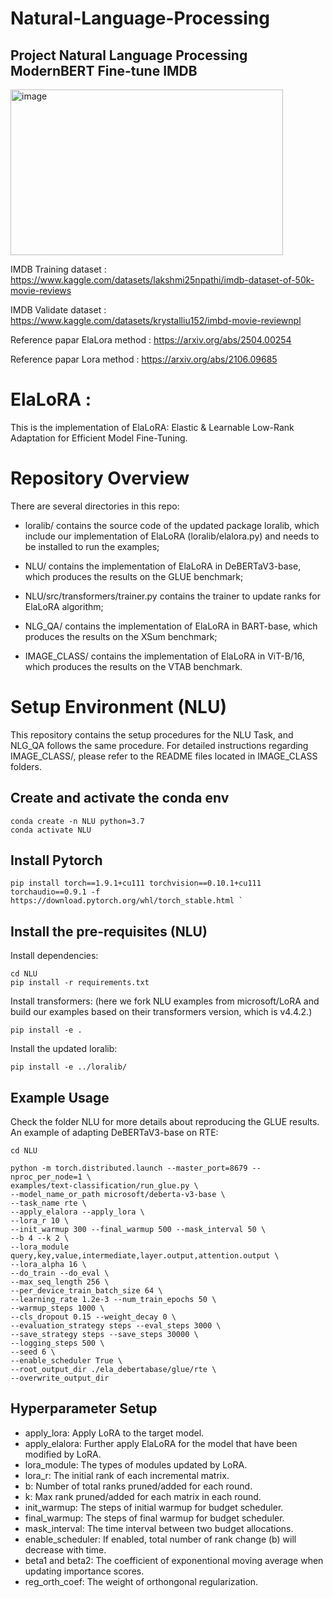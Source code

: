 # Natural-Language-Processing
## Project Natural Language Processing ModernBERT Fine-tune IMDB 
<img width="436" height="265" alt="image" src="https://github.com/user-attachments/assets/e5783e4c-5f9a-4307-bea2-185554c05c5c" />


IMDB Training dataset : https://www.kaggle.com/datasets/lakshmi25npathi/imdb-dataset-of-50k-movie-reviews

IMDB Validate dataset : https://www.kaggle.com/datasets/krystalliu152/imbd-movie-reviewnpl

Reference papar ElaLora method : https://arxiv.org/abs/2504.00254

Reference papar Lora method : https://arxiv.org/abs/2106.09685

# ElaLoRA :
This is the implementation of ElaLoRA: Elastic & Learnable Low-Rank Adaptation for Efficient Model Fine-Tuning.

# Repository Overview
There are several directories in this repo:

- loralib/ contains the source code of the updated package loralib, which include our implementation of ElaLoRA (loralib/elalora.py) and needs to be installed to run the examples;
  
- NLU/ contains the implementation of ElaLoRA in DeBERTaV3-base, which produces the results on the GLUE benchmark;
  
- NLU/src/transformers/trainer.py contains the trainer to update ranks for ElaLoRA algorithm;
  
- NLG_QA/ contains the implementation of ElaLoRA in BART-base, which produces the results on the XSum benchmark;
  
- IMAGE_CLASS/ contains the implementation of ElaLoRA in ViT-B/16, which produces the results on the VTAB benchmark.
  
# Setup Environment (NLU)
This repository contains the setup procedures for the NLU Task, and NLG_QA follows the same procedure. For detailed instructions regarding IMAGE_CLASS/, please refer to the README files located in IMAGE_CLASS folders.

## Create and activate the conda env

```
conda create -n NLU python=3.7
conda activate NLU
```

## Install Pytorch
```
pip install torch==1.9.1+cu111 torchvision==0.10.1+cu111 torchaudio==0.9.1 -f https://download.pytorch.org/whl/torch_stable.html `
```
## Install the pre-requisites (NLU)
Install dependencies:
```
cd NLU
pip install -r requirements.txt
```
Install transformers: (here we fork NLU examples from microsoft/LoRA and build our examples based on their transformers version, which is v4.4.2.)

```
pip install -e .
```
Install the updated loralib:

```
pip install -e ../loralib/
```

## Example Usage
Check the folder NLU for more details about reproducing the GLUE results. An example of adapting DeBERTaV3-base on RTE:

```
cd NLU

python -m torch.distributed.launch --master_port=8679 --nproc_per_node=1 \
examples/text-classification/run_glue.py \
--model_name_or_path microsoft/deberta-v3-base \
--task_name rte \
--apply_elalora --apply_lora \
--lora_r 10 \
--init_warmup 300 --final_warmup 500 --mask_interval 50 \
--b 4 --k 2 \
--lora_module query,key,value,intermediate,layer.output,attention.output \
--lora_alpha 16 \
--do_train --do_eval \
--max_seq_length 256 \
--per_device_train_batch_size 64 \
--learning_rate 1.2e-3 --num_train_epochs 50 \
--warmup_steps 1000 \
--cls_dropout 0.15 --weight_decay 0 \
--evaluation_strategy steps --eval_steps 3000 \
--save_strategy steps --save_steps 30000 \
--logging_steps 500 \
--seed 6 \
--enable_scheduler True \
--root_output_dir ./ela_debertabase/glue/rte \
--overwrite_output_dir
```

## Hyperparameter Setup
 - apply_lora: Apply LoRA to the target model.
 - apply_elalora: Further apply ElaLoRA for the model that have been modified by LoRA.
 - lora_module: The types of modules updated by LoRA.
 - lora_r: The initial rank of each incremental matrix.
 - b: Number of total ranks pruned/added for each round.
 - k: Max rank pruned/added for each matrix in each round.
 - init_warmup: The steps of initial warmup for budget scheduler.
 - final_warmup: The steps of final warmup for budget scheduler.
 - mask_interval: The time interval between two budget allocations.
 - enable_scheduler: If enabled, total number of rank change (b) will decrease with time.
 - beta1 and beta2: The coefficient of exponentional moving average when updating importance scores.
 - reg_orth_coef: The weight of orthongonal regularization.




